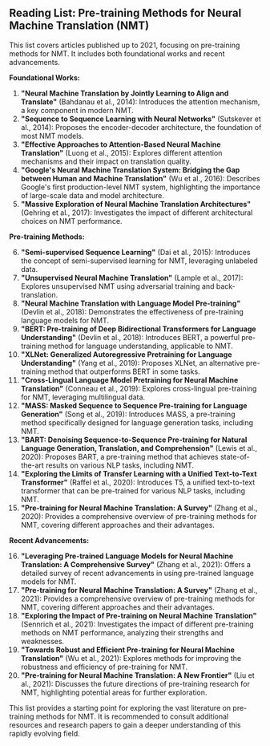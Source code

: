 ## Reading List: Pre-training Methods for Neural Machine Translation (NMT)

This list covers articles published up to 2021, focusing on pre-training methods for NMT. It includes both foundational works and recent advancements.

**Foundational Works:**

1. **"Neural Machine Translation by Jointly Learning to Align and Translate"** (Bahdanau et al., 2014): Introduces the attention mechanism, a key component in modern NMT.
2. **"Sequence to Sequence Learning with Neural Networks"** (Sutskever et al., 2014): Proposes the encoder-decoder architecture, the foundation of most NMT models.
3. **"Effective Approaches to Attention-Based Neural Machine Translation"** (Luong et al., 2015): Explores different attention mechanisms and their impact on translation quality.
4. **"Google's Neural Machine Translation System: Bridging the Gap between Human and Machine Translation"** (Wu et al., 2016): Describes Google's first production-level NMT system, highlighting the importance of large-scale data and model architecture.
5. **"Massive Exploration of Neural Machine Translation Architectures"** (Gehring et al., 2017): Investigates the impact of different architectural choices on NMT performance.

**Pre-training Methods:**

6. **"Semi-supervised Sequence Learning"** (Dai et al., 2015): Introduces the concept of semi-supervised learning for NMT, leveraging unlabeled data.
7. **"Unsupervised Neural Machine Translation"** (Lample et al., 2017): Explores unsupervised NMT using adversarial training and back-translation.
8. **"Neural Machine Translation with Language Model Pre-training"** (Devlin et al., 2018): Demonstrates the effectiveness of pre-training language models for NMT.
9. **"BERT: Pre-training of Deep Bidirectional Transformers for Language Understanding"** (Devlin et al., 2018): Introduces BERT, a powerful pre-training method for language understanding, applicable to NMT.
10. **"XLNet: Generalized Autoregressive Pretraining for Language Understanding"** (Yang et al., 2019): Proposes XLNet, an alternative pre-training method that outperforms BERT in some tasks.
11. **"Cross-Lingual Language Model Pretraining for Neural Machine Translation"** (Conneau et al., 2019): Explores cross-lingual pre-training for NMT, leveraging multilingual data.
12. **"MASS: Masked Sequence to Sequence Pre-training for Language Generation"** (Song et al., 2019): Introduces MASS, a pre-training method specifically designed for language generation tasks, including NMT.
13. **"BART: Denoising Sequence-to-Sequence Pre-training for Natural Language Generation, Translation, and Comprehension"** (Lewis et al., 2020): Proposes BART, a pre-training method that achieves state-of-the-art results on various NLP tasks, including NMT.
14. **"Exploring the Limits of Transfer Learning with a Unified Text-to-Text Transformer"** (Raffel et al., 2020): Introduces T5, a unified text-to-text transformer that can be pre-trained for various NLP tasks, including NMT.
15. **"Pre-training for Neural Machine Translation: A Survey"** (Zhang et al., 2020): Provides a comprehensive overview of pre-training methods for NMT, covering different approaches and their advantages.

**Recent Advancements:**

16. **"Leveraging Pre-trained Language Models for Neural Machine Translation: A Comprehensive Survey"** (Zhang et al., 2021): Offers a detailed survey of recent advancements in using pre-trained language models for NMT.
17. **"Pre-training for Neural Machine Translation: A Survey"** (Zhang et al., 2021): Provides a comprehensive overview of pre-training methods for NMT, covering different approaches and their advantages.
18. **"Exploring the Impact of Pre-training on Neural Machine Translation"** (Sennrich et al., 2021): Investigates the impact of different pre-training methods on NMT performance, analyzing their strengths and weaknesses.
19. **"Towards Robust and Efficient Pre-training for Neural Machine Translation"** (Wu et al., 2021): Explores methods for improving the robustness and efficiency of pre-training for NMT.
20. **"Pre-training for Neural Machine Translation: A New Frontier"** (Liu et al., 2021): Discusses the future directions of pre-training research for NMT, highlighting potential areas for further exploration.

This list provides a starting point for exploring the vast literature on pre-training methods for NMT. It is recommended to consult additional resources and research papers to gain a deeper understanding of this rapidly evolving field.